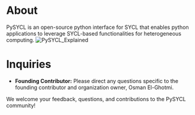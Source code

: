 # About
PySYCL is an open-source python interface for SYCL that enables python applications to leverage SYCL-based functionalities for heterogeneous computing.
![PySYCL_Explained](https://github.com/user-attachments/assets/edb402f8-5864-42c2-8ce3-1147ce0b48b8)

# Inquiries
- **Founding Contributor:** Please direct any questions specific to the founding contributor and organization owner, Osman El-Ghotmi.

We welcome your feedback, questions, and contributions to the PySYCL community!
